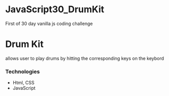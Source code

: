 # JavaScript30_DrumKit
First of 30 day vanilla js coding challenge

# Drum Kit
allows user to play drums by hitting the corresponding keys on the keybord

### Technologies
- Html, CSS
- JavaScript
